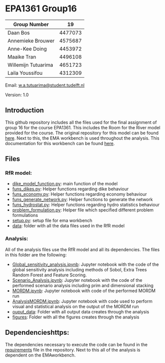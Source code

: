 # EPA1361 Group16

|Group Number |19|
|---|---|
|Daan Bos| 4477073 |
|Annemieke Brouwer| 4575687|
| Anne-Kee Doing |4453972 |
|Maaike Tran | 4496108 |
|Willemijn Tutuarima | 4651723|
|Laila Youssifou | 4312309 |

Email:
w.a.tutuarima@student.tudelft.nl

Version:
1.0

## Introduction

This github repository includes all the files used for the final assignment of group 16
for the course EPA1361. This includes the Room for the River model provided for the course.
The original repository for this model can be found [here](https://github.com/quaquel/epa1361_open).
Next to this, the EMA workbench is used throughout the analysis. This documentation for this
workbench can be found [here](https://github.com/quaquel/EMAworkbench).

## Files

### RfR model:
* [dike_model_function.py](https://github.com/WillemijnTutu/EPA1361_group16/blob/main/dike_model_function.py): main function of the model
* [funs_dikes.py](https://github.com/WillemijnTutu/EPA1361_group16/blob/main/funs_dikes.py): Helper functions regarding dike behaviour
* [funs_economy.py](https://github.com/WillemijnTutu/EPA1361_group16/blob/main/funs_economy.py): Helper functions regarding economy behaviour
* [funs_generate_network.py](https://github.com/WillemijnTutu/EPA1361_group16/blob/main/funs_generate_network.py): Helper functions to generate the network
* [funs_hydrostat.py](https://github.com/WillemijnTutu/EPA1361_group16/blob/main/funs_hydrostat.py): Helper functions regarding hydro statistics behaviour
* [problem_formulation.py](https://github.com/WillemijnTutu/EPA1361_group16/blob/main/problem_formulation.py): Helper file which specified different problem formulations
* [setup.py](https://github.com/WillemijnTutu/EPA1361_group16/blob/main/setup.py): setup file for ema workbench
* [data](https://github.com/WillemijnTutu/EPA1361_group16/blob/main/data): folder with all the data files used in the RfR model

### Analysis:

All of the analysis files use the RfR model and all its dependencies. The files in this folder are the following:
* [Global_sensitivity_analysis.ipynb](https://github.com/WillemijnTutu/EPA1361_group16/blob/main/Global_sensitivity_analysis.ipynb): Jupyter notebook with the code of the global sensitivity analysis including methods of Sobol, Extra Trees Random Forest and Feature Scoring.
* [Scenario_Analysis.ipynb](https://github.com/WillemijnTutu/EPA1361_group16/blob/main/Scenario_Analysis.ipynb): Jupyter notebook with the code of the performed scenario analysis including prim and dimensional stacking
* [MORDM.ipynb](https://github.com/WillemijnTutu/EPA1361_group16/blob/main/MORDM.ipynb): Jupyter notebook with code of the performed MORDM run
* [AnalysisMORDM.ipynb](https://github.com/WillemijnTutu/EPA1361_group16/blob/main/AnalysisMORDM.ipynb): Jupyter notebook with code used to perform visual and statistical analysis on the output of the MORDM run
* [ouput_data](https://github.com/WillemijnTutu/EPA1361_group16/blob/main/output_data): Folder with all output data creates through the analysis
* [figures](https://github.com/WillemijnTutu/EPA1361_group16/blob/main/figures): Folder with all the figures creates through the analysis

## Dependencieshttps:
The dependencies necessary to execute the code can be found in the [requirements](https://github.com/WillemijnTutu/EPA1361_group16/blob/main/requirements) file in the repository.
Next to this all of the analysis is dependent on the EMAworkbench.
